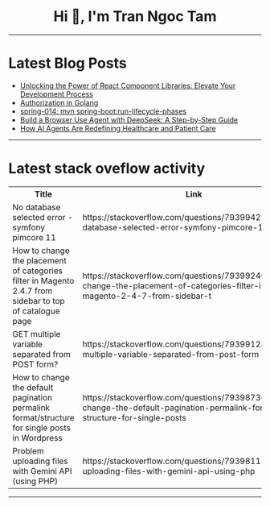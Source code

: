 <h1 align="center">Hi 👋, I'm Tran Ngoc Tam</h1>

---

# Latest Blog Posts 
<!-- BLOG-POST-LIST:START -->
- [Unlocking the Power of React Component Libraries: Elevate Your Development Process](https://dev.to/sencha_reext/unlocking-the-power-of-react-component-libraries-elevate-your-development-process-2bjg)
- [Authorization in Golang](https://dev.to/ortizdavid/authorization-in-golang-52oj)
- [spring-014: mvn spring-boot:run-lifecycle-phases](https://dev.to/hunor85/spring-014-mvn-spring-bootrun-lifecycle-phases-18g9)
- [Build a Browser Use Agent with DeepSeek: A Step-by-Step Guide](https://dev.to/nodeshiftcloud/build-a-browser-use-agent-with-deepseek-a-step-by-step-guide-2n59)
- [How AI Agents Are Redefining Healthcare and Patient Care](https://dev.to/solutelabs/how-ai-agents-are-redefining-healthcare-and-patient-care-23cg)
<!-- BLOG-POST-LIST:END -->

---

# Latest stack oveflow activity
<table>
  <tr><th>Title</th><th>Link</th></tr>
  <!-- STACKOVERFLOW:START --><tr><td>No database selected error - symfony pimcore 11</td><td>https://stackoverflow.com/questions/79399427/no-database-selected-error-symfony-pimcore-11</td></tr><tr><td>How to change the placement of categories filter in Magento 2.4.7 from sidebar to top of catalogue page</td><td>https://stackoverflow.com/questions/79399240/how-to-change-the-placement-of-categories-filter-in-magento-2-4-7-from-sidebar-t</td></tr><tr><td>GET multiple variable separated from POST form?</td><td>https://stackoverflow.com/questions/79399128/get-multiple-variable-separated-from-post-form</td></tr><tr><td>How to change the default pagination permalink format/structure for single posts in Wordpress</td><td>https://stackoverflow.com/questions/79398736/how-to-change-the-default-pagination-permalink-format-structure-for-single-posts</td></tr><tr><td>Problem uploading files with Gemini API &lpar;using PHP&rpar;</td><td>https://stackoverflow.com/questions/79398113/problem-uploading-files-with-gemini-api-using-php</td></tr><!-- STACKOVERFLOW:END -->
</table>

---


